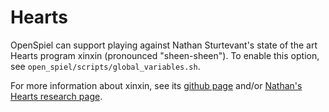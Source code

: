 # Hearts

OpenSpiel can support playing against Nathan Sturtevant's state of the art
Hearts program xinxin (pronounced "sheen-sheen"). To enable this option, see
`open_spiel/scripts/global_variables.sh`.

For more information about xinxin, see its
[github page](https://github.com/nathansttt/hearts) and/or
[Nathan's Hearts research page](https://webdocs.cs.ualberta.ca/~nathanst/hearts.html).
